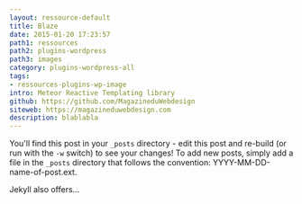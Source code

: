```yaml
---
layout: ressource-default
title: Blaze
date: 2015-01-20 17:23:57
path1: ressources
path2: plugins-wordpress
path3: images
category: plugins-wordpress-all
tags:
- ressources-plugins-wp-image
intro: Meteor Reactive Templating library
github: https://github.com/MagazineduWebdesign
siteweb: https://magazineduwebdesign.com
description: blablabla
---
```


You'll find this post in your `_posts` directory - edit this post and re-build (or run with the `-w` switch) to see your changes!
To add new posts, simply add a file in the `_posts` directory that follows the convention: YYYY-MM-DD-name-of-post.ext.

Jekyll also offers...